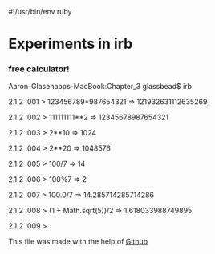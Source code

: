#!/usr/bin/env ruby
# Experiments in irb
### free calculator!

Aaron-Glasenapps-MacBook:Chapter_3 glassbead$ irb


2.1.2 :001 > 123456789*987654321
 => 121932631112635269

2.1.2 :002 > 111111111**2
 => 12345678987654321
 
2.1.2 :003 > 2**10
 => 1024
 
2.1.2 :004 > 2**20
 => 1048576
 
2.1.2 :005 > 100/7
 => 14
 
2.1.2 :006 > 100%7
 => 2
 
2.1.2 :007 > 100.0/7
 => 14.285714285714286
 
2.1.2 :008 > (1 + Math.sqrt(5))/2
 => 1.618033988749895
 
2.1.2 :009 >


This file was made with the help of [Github](https://help.github.com/articles/markdown-basics)

